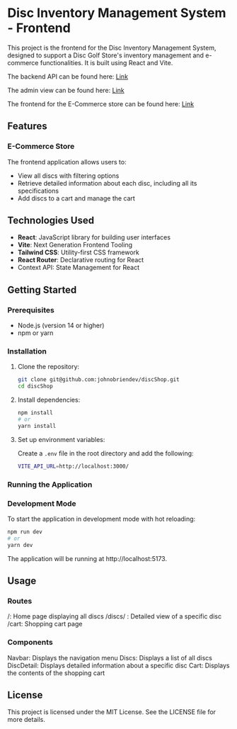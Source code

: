 # Disc Inventory Management System - Frontend

This project is the frontend for the Disc Inventory Management System, designed to support a Disc Golf Store's inventory management and e-commerce functionalities. It is built using React and Vite.

The backend API can be found here: [Link](https://github.com/johnobriendev/discAPI)

The admin view can be found here: [Link](https://debonair-rounded-opinion.glitch.me/catalog)

The frontend for the E-Commerce store can be found here: [Link](https://barrysdiscs.netlify.app/)

## Features

### E-Commerce Store
The frontend application allows users to:
- View all discs with filtering options
- Retrieve detailed information about each disc, including all its specifications
- Add discs to a cart and manage the cart

## Technologies Used
- **React**: JavaScript library for building user interfaces
- **Vite**: Next Generation Frontend Tooling
- **Tailwind CSS**: Utility-first CSS framework
- **React Router**: Declarative routing for React
- Context API: State Management for React

## Getting Started

### Prerequisites

- Node.js (version 14 or higher)
- npm or yarn

### Installation

1. Clone the repository:

    ```sh
    git clone git@github.com:johnobriendev/discShop.git
    cd discShop
    ```

2. Install dependencies:

    ```sh
    npm install
    # or
    yarn install
    ```

3. Set up environment variables:

    Create a `.env` file in the root directory and add the following:

    ```sh
    VITE_API_URL=http://localhost:3000/
    ```

### Running the Application

### Development Mode

To start the application in development mode with hot reloading:

```sh
npm run dev
# or
yarn dev
```

The application will be running at http://localhost:5173.

## Usage
### Routes
/: Home page displaying all discs
/discs/
: Detailed view of a specific disc
/cart: Shopping cart page

### Components
Navbar: Displays the navigation menu
Discs: Displays a list of all discs
DiscDetail: Displays detailed information about a specific disc
Cart: Displays the contents of the shopping cart
## License
This project is licensed under the MIT License. See the LICENSE file for more details.
